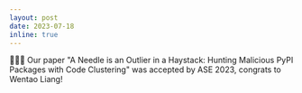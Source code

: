 ```yaml
---
layout: post
date: 2023-07-18 
inline: true
---
```


🎉🎉🎉 Our paper "A Needle is an Outlier in a Haystack: Hunting Malicious PyPI Packages with Code Clustering" was accepted by ASE 2023, congrats to Wentao Liang!